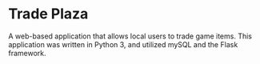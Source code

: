 # Trade Plaza

A web-based application that allows local users to trade game items. This application was written in Python 3, and utilized mySQL and the Flask framework.